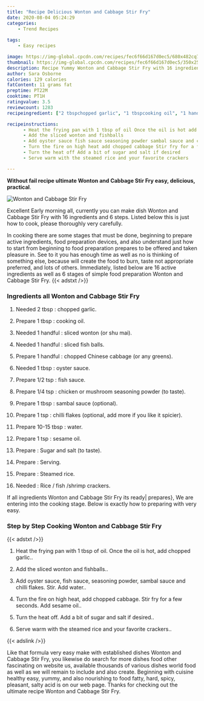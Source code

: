 ```yaml
---
title: "Recipe Delicious Wonton and Cabbage Stir Fry"
date: 2020-08-04 05:24:29
categories:
    - Trend Recipes
    
tags:
    - Easy recipes

image: https://img-global.cpcdn.com/recipes/fec6f66d167d0ec5/680x482cq70/wonton-and-cabbage-stir-fry-recipe-main-photo.jpg
thumbnail: https://img-global.cpcdn.com/recipes/fec6f66d167d0ec5/350x250cq70/wonton-and-cabbage-stir-fry-recipe-main-photo.jpg
description: Recipe Yummy Wonton and Cabbage Stir Fry with 16 ingredients and 6 stages of easy cooking.
author: Sara Osborne
calories: 129 calories
fatContent: 11 grams fat
preptime: PT22M
cooktime: PT1H
ratingvalue: 3.5
reviewcount: 1283
recipeingredient: ["2 tbspchopped garlic", "1 tbspcooking oil", "1 handfulsliced wonton or shu mai", "1 handfulsliced fish balls", "1 handfulchopped Chinese cabbage or any greens", "1 tbspoyster sauce", "1/2 tspfish sauce", "1/4 tspchicken or mushroom seasoning powder to taste", "1 tbspsambal sauce optional", "1 tspchilli flakes optional add more if you like it spicier", "10-15 tbspwater", "1 tspsesame oil", "Sugar and salt to taste", "Serving", "Steamed rice", "Rice  fish shrimp crackers"]

recipeinstructions: 
      - Heat the frying pan with 1 tbsp of oil Once the oil is hot add chopped garlic 
      - Add the sliced wonton and fishballs 
      - Add oyster sauce fish sauce seasoning powder sambal sauce and chilli flakes Stir Add water 
      - Turn the fire on high heat add chopped cabbage Stir fry for a few seconds Add sesame oil 
      - Turn the heat off Add a bit of sugar and salt if desired 
      - Serve warm with the steamed rice and your favorite crackers

---
```




**Without fail recipe ultimate Wonton and Cabbage Stir Fry easy, delicious, practical**. 


![Wonton and Cabbage Stir Fry](https://img-global.cpcdn.com/recipes/fec6f66d167d0ec5/680x482cq70/wonton-and-cabbage-stir-fry-recipe-main-photo.jpg "Wonton and Cabbage Stir Fry")




Excellent Early morning all, currently you can make dish Wonton and Cabbage Stir Fry with 16 ingredients and 6 steps. Listed below this is just how to cook, please thoroughly very carefully.

In cooking there are some stages that must be done, beginning to prepare active ingredients, food preparation devices, and also understand just how to start from beginning to food preparation prepares to be offered and taken pleasure in. See to it you has enough time as well as no is thinking of something else, because will create the food to burn, taste not appropriate preferred, and lots of others. Immediately, listed below are 16 active ingredients as well as 6 stages of simple food preparation Wonton and Cabbage Stir Fry.
{{< adstxt />}}

### Ingredients all Wonton and Cabbage Stir Fry


1. Needed 2 tbsp : chopped garlic.

1. Prepare 1 tbsp : cooking oil.

1. Needed 1 handful : sliced wonton (or shu mai).

1. Needed 1 handful : sliced fish balls.

1. Prepare 1 handful : chopped Chinese cabbage (or any greens).

1. Needed 1 tbsp : oyster sauce.

1. Prepare 1/2 tsp : fish sauce.

1. Prepare 1/4 tsp : chicken or mushroom seasoning powder (to taste).

1. Prepare 1 tbsp : sambal sauce (optional).

1. Prepare 1 tsp : chilli flakes (optional, add more if you like it spicier).

1. Prepare 10-15 tbsp : water.

1. Prepare 1 tsp : sesame oil.

1. Prepare  : Sugar and salt (to taste).

1. Prepare  : Serving.

1. Prepare  : Steamed rice.

1. Needed  : Rice / fish /shrimp crackers.



If all ingredients Wonton and Cabbage Stir Fry its ready| prepares}, We are entering into the cooking stage. Below is exactly how to preparing with very easy.

### Step by Step Cooking Wonton and Cabbage Stir Fry

{{< adstxt />}}


1. Heat the frying pan with 1 tbsp of oil. Once the oil is hot, add chopped garlic..



1. Add the sliced wonton and fishballs..



1. Add oyster sauce, fish sauce, seasoning powder, sambal sauce and chilli flakes. Stir. Add water..



1. Turn the fire on high heat, add chopped cabbage. Stir fry for a few seconds. Add sesame oil..



1. Turn the heat off. Add a bit of sugar and salt if desired..



1. Serve warm with the steamed rice and your favorite crackers..





{{< adslink />}}

Like that formula very easy make with established dishes Wonton and Cabbage Stir Fry, you likewise do search for more dishes food other fascinating on website us, available thousands of various dishes world food as well as we will remain to include and also create. Beginning with cuisine healthy easy, yummy, and also nourishing to food fatty, hard, spicy, pleasant, salty acid is on our web page. Thanks for checking out the ultimate recipe Wonton and Cabbage Stir Fry.
